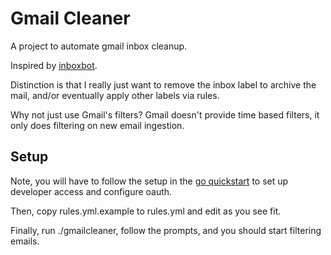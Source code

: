 # Gmail Cleaner

A project to automate gmail inbox cleanup.

Inspired by [inboxbot](https://github.com/paulfurley/inboxbot).

Distinction is that I really just want to remove the inbox label to archive the
mail, and/or eventually apply other labels via rules.

Why not just use Gmail's filters? Gmail doesn't provide time based filters, it
only does filtering on new email ingestion.

## Setup

Note, you will have to follow the setup in the [go
quickstart](https://developers.google.com/gmail/api/quickstart/go) to set up
developer access and configure oauth.

Then, copy rules.yml.example to rules.yml and edit as you see fit.

Finally, run ./gmailcleaner, follow the prompts, and you should start filtering
emails.
